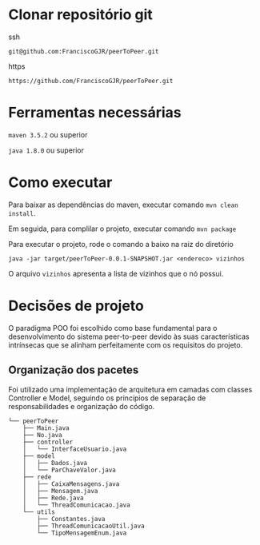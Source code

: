 # Clonar repositório git

ssh
```
git@github.com:FranciscoGJR/peerToPeer.git
```

https
```
https://github.com/FranciscoGJR/peerToPeer.git
```

# Ferramentas necessárias

`maven 3.5.2` ou superior

`java 1.8.0` ou superior

# Como executar

Para baixar as dependências do maven, executar comando `mvn clean install`.

Em seguida, para complilar o projeto, executar comando `mvn package`

Para executar o projeto, rode o comando a baixo na raiz do diretório

```
java -jar target/peerToPeer-0.0.1-SNAPSHOT.jar <endereco> vizinhos
```

O arquivo `vizinhos` apresenta a lista de vizinhos que o nó possui.

# Decisões de projeto

O paradigma POO foi escolhido como base fundamental para o desenvolvimento do sistema peer-to-peer devido às suas características intrínsecas que se alinham perfeitamente com os requisitos do projeto.

## Organização dos pacetes

Foi utilizado uma implementação de arquitetura em camadas com classes Controller e Model, seguindo os princípios de separação de responsabilidades e organização do código.

```
└── peerToPeer
    ├── Main.java
    ├── No.java
    ├── controller
    │   └── InterfaceUsuario.java
    ├── model
    │   ├── Dados.java
    │   └── ParChaveValor.java
    ├── rede
    │   ├── CaixaMensagens.java
    │   ├── Mensagem.java
    │   ├── Rede.java
    │   └── ThreadComunicacao.java
    └── utils
        ├── Constantes.java
        ├── ThreadComunicacaoUtil.java
        └── TipoMensagemEnum.java
```
